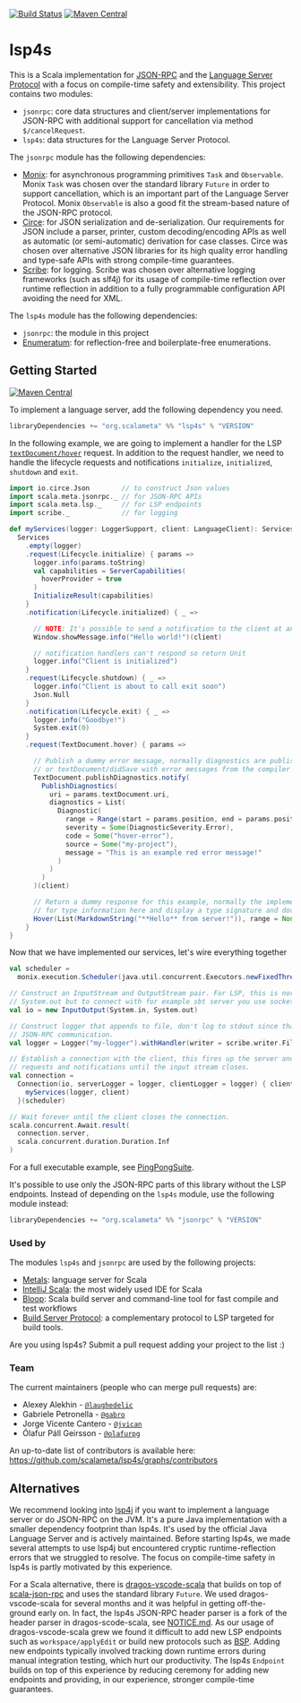 [![Build Status](https://travis-ci.org/scalameta/lsp4s.svg?branch=master)](https://travis-ci.org/scalameta/lsp4s)
[![Maven Central](https://maven-badges.herokuapp.com/maven-central/org.scalameta/lsp4s_2.12/badge.svg)](https://maven-badges.herokuapp.com/maven-central/org.scalameta/lsp4s_2.12)

# lsp4s

This is a Scala implementation for [JSON-RPC][] and the [Language Server
Protocol][lsp] with a focus on compile-time safety and extensibility. This
project contains two modules:

- `jsonrpc`: core data structures and client/server implementations for JSON-RPC
  with additional support for cancellation via method `$/cancelRequest`.
- `lsp4s`: data structures for the Language Server Protocol.

The `jsonrpc` module has the following dependencies:

- [Monix][]: for asynchronous programming primitives `Task` and `Observable`.
  Monix `Task` was chosen over the standard library `Future` in order to support
  cancellation, which is an important part of the Language Server Protocol.
  Monix `Observable` is also a good fit the stream-based nature of the JSON-RPC
  protocol.
- [Circe][]: for JSON serialization and de-serialization. Our requirements for
  JSON include a parser, printer, custom decoding/encoding APIs as well as
  automatic (or semi-automatic) derivation for case classes. Circe was chosen
  over alternative JSON libraries for its high quality error handling and
  type-safe APIs with strong compile-time guarantees.
- [Scribe][]: for logging. Scribe was chosen over alternative logging frameworks
  (such as slf4j) for its usage of compile-time reflection over runtime
  reflection in addition to a fully programmable configuration API avoiding the
  need for XML.

The `lsp4s` module has the following dependencies:

- `jsonrpc`: the module in this project
- [Enumeratum]: for reflection-free and boilerplate-free enumerations.

[enumeratum]: https://github.com/lloydmeta/enumeratum
[json-rpc]: http://www.jsonrpc.org
[lsp]: https://microsoft.github.io/language-server-protocol/
[monix]: https://monix.io/
[circe]: https://circe.github.io/circe/
[scribe]: https://github.com/outr/scribe

## Getting Started

[![Maven Central](https://maven-badges.herokuapp.com/maven-central/org.scalameta/lsp4s_2.12/badge.svg)](https://maven-badges.herokuapp.com/maven-central/org.scalameta/lsp4s_2.12)

To implement a language server, add the following dependency you need.

```scala
libraryDependencies += "org.scalameta" %% "lsp4s" % "VERSION"
```

In the following example, we are going to implement a handler for the LSP
[`textDocument/hover`][] request. In addition to the request handler, we need to
handle the lifecycle requests and notifications `initialize`, `initialized`,
`shutdown` and `exit`.

```scala
import io.circe.Json        // to construct Json values
import scala.meta.jsonrpc._ // for JSON-RPC APIs
import scala.meta.lsp._     // for LSP endpoints
import scribe._             // for logging

def myServices(logger: LoggerSupport, client: LanguageClient): Services = {
  Services
    .empty(logger)
    .request(Lifecycle.initialize) { params =>
      logger.info(params.toString)
      val capabilities = ServerCapabilities(
        hoverProvider = true
      )
      InitializeResult(capabilities)
    }
    .notification(Lifecycle.initialized) { _ =>

      // NOTE: It's possible to send a notification to the client at any point
      Window.showMessage.info("Hello world!")(client)

      // notification handlers can't respond so return Unit
      logger.info("Client is initialized")
    }
    .request(Lifecycle.shutdown) { _ =>
      logger.info("Client is about to call exit soon")
      Json.Null
    }
    .notification(Lifecycle.exit) { _ =>
      logger.info("Goodbye!")
      System.exit(0)
    }
    .request(TextDocument.hover) { params =>

      // Publish a dummy error message, normally diagnostics are published  after textDocument/didChange
      // or textDocument/didSave with error messages from the compiler or build tool.
      TextDocument.publishDiagnostics.notify(
        PublishDiagnostics(
          uri = params.textDocument.uri,
          diagnostics = List(
            Diagnostic(
              range = Range(start = params.position, end = params.position),
              severity = Some(DiagnosticSeverity.Error),
              code = Some("hover-error"),
              source = Some("my-project"),
              message = "This is an example red error message!"
            )
          )
        )
      )(client)

      // Return a dummy response for this example, normally the implementation will call the compiler
      // for type information here and display a type signature and docstrings.
      Hover(List(MarkdownString("**Hello** from server!")), range = None)
    }
}
```

Now that we have implemented our services, let's wire everything together

```scala
val scheduler =
  monix.execution.Scheduler(java.util.concurrent.Executors.newFixedThreadPool(4))

// Construct an InputStream and OutputStream pair. For LSP, this is normally System.in and
// System.out but to connect with for example sbt server you use sockets: https://github.com/sbt/ipcsocket
val io = new InputOutput(System.in, System.out)

// Construct logger that appends to file, don't log to stdout since that is reserved for
// JSON-RPC communication.
val logger = Logger("my-logger").withHandler(writer = scribe.writer.FileWriter.simple())

// Establish a connection with the client, this fires up the server and starts listening for
// requests and notifications until the input stream closes.
val connection =
  Connection(io, serverLogger = logger, clientLogger = logger) { client =>
    myServices(logger, client)
  }(scheduler)

// Wait forever until the client closes the connection.
scala.concurrent.Await.result(
  connection.server,
  scala.concurrent.duration.Duration.Inf
)
```

For a full executable example, see
[PingPongSuite](lsp4s/jsonrpc/src/test/scala/tests/PingPongSuite.scala).

It's possible to use only the JSON-RPC parts of this library without the LSP
endpoints. Instead of depending on the `lsp4s` module, use the following module
instead:

```scala
libraryDependencies += "org.scalameta" %% "jsonrpc" % "VERSION"
```

[`textdocument/hover`]:
  https://microsoft.github.io/language-server-protocol/specification#textDocument_hover

### Used by

The modules `lsp4s` and `jsonrpc` are used by the following projects:

- [Metals][]: language server for Scala
- [IntelliJ Scala][]: the most widely used IDE for Scala
- [Bloop][]: Scala build server and command-line tool for fast compile and test
  workflows
- [Build Server Protocol][bsp]: a complementary protocol to LSP targeted for
  build tools.

Are you using lsp4s? Submit a pull request adding your project to the list :)

[bsp]: https://github.com/scalacenter/bsp/blob/master/docs/bsp.md
[bloop]: https://scalacenter.github.io/bloop/
[intellij scala]: https://github.com/JetBrains/intellij-scala
[metals]: https://scalameta.org/metals/

### Team

The current maintainers (people who can merge pull requests) are:

- Alexey Alekhin - [`@laughedelic`](https://github.com/laughedelic)
- Gabriele Petronella - [`@gabro`](https://github.com/gabro)
- Jorge Vicente Cantero - [`@jvican`](https://github.com/jvican)
- Ólafur Páll Geirsson - [`@olafurpg`](https://github.com/olafurpg)

An up-to-date list of contributors is available here:
https://github.com/scalameta/lsp4s/graphs/contributors

## Alternatives

We recommend looking into [lsp4j][] if you want to implement a language server
or do JSON-RPC on the JVM. It's a pure Java implementation with a smaller
dependency footprint than lsp4s. It's used by the official Java Language Server
and is actively maintained. Before starting lsp4s, we made several attempts to
use lsp4j but encountered cryptic runtime-reflection errors that we struggled to
resolve. The focus on compile-time safety in lsp4s is partly motivated by this
experience.

For a Scala alternative, there is [dragos-vscode-scala][] that builds on top of
[scala-json-rpc][] and uses the standard library `Future`. We used
dragos-vscode-scala for several months and it was helpful in getting
off-the-ground early on. In fact, the lsp4s JSON-RPC header parser is a fork of
the header parser in dragos-scode-scala, see [NOTICE.md](NOTICE.md). As our
usage of dragos-vscode-scala grew we found it difficult to add new LSP endpoints
such as `workspace/applyEdit` or build new protocols such as [BSP][]. Adding new
endpoints typically involved tracking down runtime errors during manual
integration testing, which hurt our productivity. The lsp4s `Endpoint` builds on
top of this experience by reducing ceremony for adding new endpoints and
providing, in our experience, stronger compile-time guarantees.

[scala-json-rpc]: https://github.com/dhpiggott/scala-json-rpc
[dragos-vscode-scala]: https://github.com/dragos/dragos-vscode-scala
[lsp4j]: https://github.com/eclipse/lsp4j
[bsp]: https://github.com/scalacenter/bsp/blob/master/docs/bsp.md

